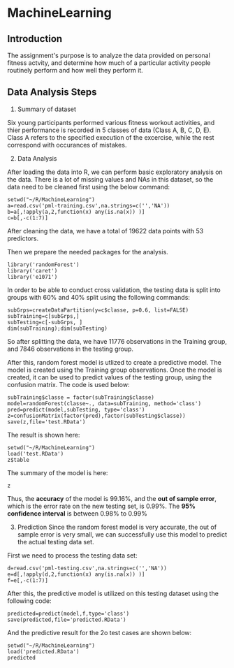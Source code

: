 # MachineLearning

## Introduction
The assignment's purpose is to analyze the data provided on personal fitness actvity, and determine how much of a particular activity people routinely perform and how well they perform it. 

## Data Analysis Steps

1. Summary of dataset

Six young participants performed various fitness workout activities, and thier performance is recorded in 5 classes of data (Class A, B, C, D, E). 
Class A refers to the specified execution of the excercise, while the rest correspond with occurances of mistakes. 

2. Data Analysis

After loading the data into R, we can perform basic exploratory analysis on the data. There is a lot of missing values and NAs in this dataset, so the data need to be cleaned first using the below command:

```{r}
setwd("~/R/MachineLearning")
a=read.csv('pml-training.csv',na.strings=c('','NA'))
b=a[,!apply(a,2,function(x) any(is.na(x)) )]
c=b[,-c(1:7)]
```

After cleaning the data, we have a total of 19622 data points with 53 predictors. 

Then we prepare the needed packages for the analysis.

```{r}
library('randomForest')
library('caret')
library('e1071')
```

In order to be able to conduct cross validation, the testing data is split into groups with 60% and 40% split using the following commands:
```{r}
subGrps=createDataPartition(y=c$classe, p=0.6, list=FALSE)
subTraining=c[subGrps,]
subTesting=c[-subGrps, ]
dim(subTraining);dim(subTesting)
```

So after splitting the data, we have 11776 observations in the Training group, and 7846 observations in the testing group.

After this, random forest model is utlized to create a predictive model. The model is created using the Training group observations. Once the model is created, it can be used to predict values of the testing group, using the confusion matrix. The code is used below:
```{r}
subTraining$classe = factor(subTraining$classe)
model=randomForest(classe~., data=subTraining, method='class')
pred=predict(model,subTesting, type='class')
z=confusionMatrix(factor(pred),factor(subTesting$classe))
save(z,file='test.RData')
```

The result is shown here:
```{r}
setwd("~/R/MachineLearning")
load('test.RData')
z$table
```

The summary of the model is here:
```{r}
z
```

Thus, the **accuracy** of the model is 99.16%, and the **out of sample error**, which is the error rate on the new testing set, is 0.99%.
The **95% confidence interval** is between 0.98% to 0.99%

3. Prediction
Since the random forest model is very accurate, the out of sample error is very small, we can successfully use this model to predict the actual testing data set. 

First we need to process the testing data set:
```{r}
d=read.csv('pml-testing.csv',na.strings=c('','NA'))
e=d[,!apply(d,2,function(x) any(is.na(x)) )]
f=e[,-c(1:7)]
```

After this, the predictive model is utilized on this testing dataset using the following code:
```{r}
predicted=predict(model,f,type='class')
save(predicted,file='predicted.RData')
```

And the predictive result for the 2o test cases are shown below:
```{r}
setwd("~/R/MachineLearning")
load('predicted.RData')
predicted
```

